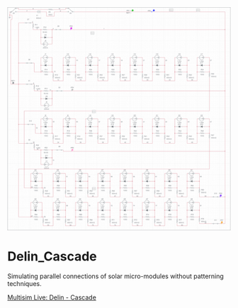 <div align="center">
  <img src="https://github.com/Mike-Stringer/Delin_Cascade/blob/master/Delin%20-%20%20Cascade-schematic.png"><br>
</div>

# Delin_Cascade
Simulating parallel connections of solar micro-modules without patterning techniques.

[Multisim Live: Delin -  Cascade](https://www.multisim.com/content/5xXF7CqFQXdMZ4pvNVdkLV/delin-cascade/)


